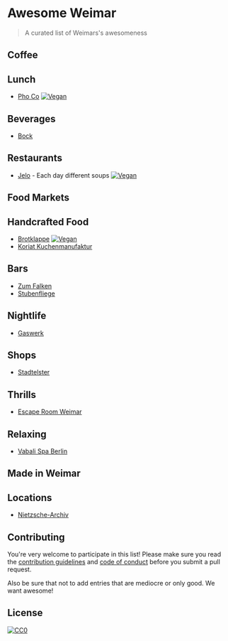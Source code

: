 # Awesome Weimar

> A curated list of Weimars's awesomeness

## Coffee


## Lunch

- [Pho Co](https://goo.gl/maps/zqSVBfz1rsN2) [![Vegan](https://img.shields.io/badge/vegan%3F-yes-green.svg)]()

## Beverages

- [Bock](https://goo.gl/maps/P36usduzaBM2)
## Restaurants

- [Jelo](https://goo.gl/maps/fq1wxMXWAP92) - Each day different soups [![Vegan](https://img.shields.io/badge/vegan%3F-yes-green.svg)]()
 

## Food Markets


## Handcrafted Food

- [Brotklappe](https://goo.gl/maps/RVcWHqij5JM2) [![Vegan](https://img.shields.io/badge/vegan%3F-yes-green.svg)]()
- [Koriat Kuchenmanufaktur](https://goo.gl/maps/nabLrYsv5FH2)


## Bars

- [Zum Falken](https://goo.gl/maps/qYhSkdSwBTR2)
- [Stubenfliege](https://goo.gl/maps/4fEGBPZQca32)




## Nightlife

- [Gaswerk](https://goo.gl/maps/boaJZeyBUVx)


## Shops

- [Stadtelster](https://goo.gl/maps/DLVCMKfjMaq)


## Thrills

- [Escape Room Weimar](https://goo.gl/maps/dVrgTaKfYZA2)


## Relaxing

- [Vabali Spa Berlin](https://goo.gl/maps/TZBD4UVdWR92)

## Made in Weimar



## Locations

- [Nietzsche-Archiv](https://goo.gl/maps/9mPbNCNBeVz)

## Contributing

You're very welcome to participate in this list! Please make sure you read the [contribution guidelines](Contribution.md) and [code of conduct](code-of-conduct.md) before you submit a pull request.

Also be sure that not to add entries that are mediocre or only good. We want awesome!

## License

[![CC0](http://mirrors.creativecommons.org/presskit/buttons/88x31/svg/cc-zero.svg)](https://creativecommons.org/publicdomain/zero/1.0/)
